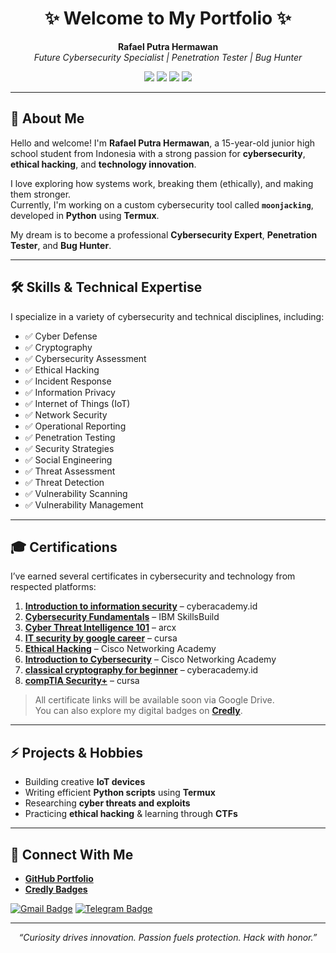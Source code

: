 <h1 align="center">✨ Welcome to My Portfolio ✨</h1>

<p align="center">
  <b>Rafael Putra Hermawan</b>  
  <br>
  <i>Future Cybersecurity Specialist | Penetration Tester | Bug Hunter</i>
</p>

<p align="center">
  <img src="https://img.shields.io/badge/Age-15-blueviolet" />
  <img src="https://img.shields.io/badge/Grade-9th%20Grade%20Student-orange" />
  <img src="https://img.shields.io/badge/Location-Indonesia-lightblue" />
  <img src="https://img.shields.io/badge/Goal-Securing%20the%20Future-red" />
</p>

---

## 🌟 About Me

Hello and welcome! I'm **Rafael Putra Hermawan**, a 15-year-old junior high school student from Indonesia with a strong passion for **cybersecurity**, **ethical hacking**, and **technology innovation**.

I love exploring how systems work, breaking them (ethically), and making them stronger.  
Currently, I'm working on a custom cybersecurity tool called **`moonjacking`**, developed in **Python** using **Termux**.

My dream is to become a professional **Cybersecurity Expert**, **Penetration Tester**, and **Bug Hunter**.

---

## 🛠️ Skills & Technical Expertise

I specialize in a variety of cybersecurity and technical disciplines, including:

- ✅ Cyber Defense  
- ✅ Cryptography  
- ✅ Cybersecurity Assessment  
- ✅ Ethical Hacking  
- ✅ Incident Response  
- ✅ Information Privacy  
- ✅ Internet of Things (IoT)  
- ✅ Network Security  
- ✅ Operational Reporting  
- ✅ Penetration Testing  
- ✅ Security Strategies  
- ✅ Social Engineering  
- ✅ Threat Assessment  
- ✅ Threat Detection  
- ✅ Vulnerability Scanning  
- ✅ Vulnerability Management  

---

## 🎓 Certifications

I’ve earned several certificates in cybersecurity and technology from respected platforms:

1. [**Introduction to information security**](https://drive.google.com/file/d/1IMgvXuK3cWi_RkvLy3TALxH-a70GBHK1/view?usp=drivesdk) – cyberacademy.id  
2. [**Cybersecurity Fundamentals**](https://drive.google.com/file/d/1IGKSnh6uWk66aXxvCZp1Loyt6MuYoxWD/view?usp=drivesdk) – IBM SkillsBuild  
3. [**Cyber Threat Intelligence 101**](https://drive.google.com/file/d/1IEWZXx2UhJFfMAJG0TugHVDBF-EGnYAL/view?usp=drivesdk) – arcx  
4. [**IT security by google career**](https://drive.google.com/file/d/1IM3hW6pS5n1UHbF40vedIeiaDSksS3h9/view?usp=drivesdk) – cursa  
5. [**Ethical Hacking**](https://drive.google.com/file/d/1IDUosUG-tzHrLfXwRKQJQNXw2hV-k8L-/view?usp=drivesdk) – Cisco Networking Academy  
6. [**Introduction to Cybersecurity**](https://drive.google.com/file/d/1IKV0eZimygYesrlorfIPLDqTFdO6gEln/view?usp=drivesdk) – Cisco Networking Academy  
7. [**classical cryptography for beginner**](https://drive.google.com/file/d/1IIcNsFPn57s2ZfXjCS_hpLPVR0Erw_NN/view?usp=drivesdk) – cyberacademy.id  
8. [**compTIA Security+**](https://drive.google.com/file/d/1IDkMq32zQlzlmhX_g62dFYQtHqbBYVoy/view?usp=drivesdk) – cursa

> All certificate links will be available soon via Google Drive.  
> You can also explore my digital badges on [**Credly**](https://www.credly.com/users/rafael-putra-hermawan).

---

## ⚡ Projects & Hobbies

- Building creative **IoT devices**  
- Writing efficient **Python scripts** using **Termux**  
- Researching **cyber threats and exploits**  
- Practicing **ethical hacking** & learning through **CTFs**

---

## 🔗 Connect With Me

- [**GitHub Portfolio**](https://github.com/TheRealRafael00/TheRealRafael00/blob/main/README.md)  
- [**Credly Badges**](https://www.credly.com/users/rafael-putra-hermawan)

[![Gmail Badge](https://img.shields.io/badge/Gmail-privacyisdignity@gmail.com-red?style=for-the-badge&logo=gmail&logoColor=white)](mailto:privacyisdignity@gmail.com)
[![Telegram Badge](https://img.shields.io/badge/Telegram-@mumyzR-2CA5E0?style=for-the-badge&logo=telegram&logoColor=white)](https://t.me/mumyzR)

---

<p align="center">
  <i>“Curiosity drives innovation. Passion fuels protection. Hack with honor.”</i>  
</p>
